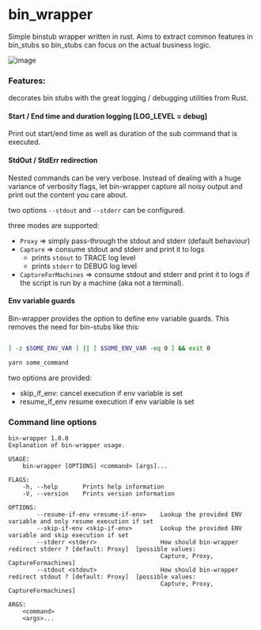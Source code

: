 # bin_wrapper

Simple binstub wrapper written in rust.
Aims to extract common features in bin_stubs so bin_stubs can focus on the actual business logic.

![image](https://github.com/alexanderjeurissen/bin-wrapper/blob/main/public/assets/output_redirection.png)

### Features:

decorates bin stubs with the great logging / debugging utilities from Rust.

#### Start / End time and duration logging [LOG_LEVEL = debug]
Print out start/end time as well as duration of the sub command that is executed.

#### StdOut / StdErr redirection

Nested commands can be very verbose. Instead of dealing with a huge variance of verbosity flags, let bin-wrapper capture all noisy output and print out the content you care about.

two options `--stdout` and `--stderr` can be configured.

three modes are supported:
- `Proxy` => simply pass-through the stdout and stderr (default behaviour)
- `Capture` => consume stdout and stderr and print it to logs
  - prints `stdout` to TRACE log level
  - prints `stderr` to DEBUG log level
- `CaptureForMachines` => consume stdout and stderr and print it to logs if the script is run by a machine (aka not a terminal).

#### Env variable guards

Bin-wrapper provides the option to define env variable guards.
This removes the need for bin-stubs like this:

```sh

[ -z $SOME_ENV_VAR ] || [ $SOME_ENV_VAR -eq 0 ] && exit 0

yarn some_command
```

two options are provided:

 - skip_if_env: cancel execution if env variable is set
 - resume_if_env resume execution if env variable is set


### Command line options

```
bin-wrapper 1.0.0
Explanation of bin-wrapper usage.

USAGE:
    bin-wrapper [OPTIONS] <command> [args]...

FLAGS:
    -h, --help       Prints help information
    -V, --version    Prints version information

OPTIONS:
        --resume-if-env <resume-if-env>    Lookup the provided ENV variable and only resume execution if set
        --skip-if-env <skip-if-env>        Lookup the provided ENV variable and skip execution if set
        --stderr <stderr>                  How should bin-wrapper redirect stderr ? [default: Proxy]  [possible values:
                                           Capture, Proxy, CaptureFormachines]
        --stdout <stdout>                  How should bin-wrapper redirect stdout ? [default: Proxy]  [possible values:
                                           Capture, Proxy, CaptureFormachines]

ARGS:
    <command>
    <args>...
```

